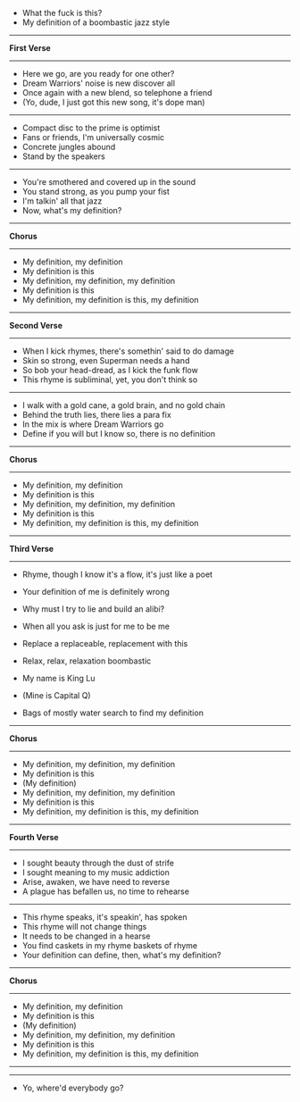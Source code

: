   
  - What the fuck is this?
  - My definition of a boombastic jazz style

______
**First Verse**
______


  - Here we go, are you ready for one other?
  - Dream Warriors' noise is new discover all
  - Once again with a new blend, so telephone a friend
  - (Yo, dude, I just got this new song, it's dope man)

______


  - Compact disc to the prime is optimist
  - Fans or friends, I'm universally cosmic
  - Concrete jungles abound
  - Stand by the speakers

______


  - You're smothered and covered up in the sound
  - You stand strong, as you pump your fist
  - I'm talkin' all that jazz
  - Now, what's my definition?

______
**Chorus**
______


  - My definition, my definition
  - My definition is this
  - My definition, my definition, my definition
  - My definition is this
  - My definition, my definition is this, my definition

______
**Second Verse**
______


  - When I kick rhymes, there's somethin' said to do damage
  - Skin so strong, even Superman needs a hand  
  - So bob your head-dread, as I kick the funk flow
  - This rhyme is subliminal, yet, you don't think so

______


  - I walk with a gold cane, a gold brain, and no gold chain
  - Behind the truth lies, there lies a para fix
  - In the mix is where Dream Warriors go
  - Define if you will but I know so, there is no definition

______
**Chorus**
______


  - My definition, my definition
  - My definition is this
  - My definition, my definition, my definition
  - My definition is this
  - My definition, my definition is this, my definition

______
**Third Verse**
______


  - Rhyme, though I know it's a flow, it's just like a poet
  - Your definition of me is definitely wrong
  - Why must I try to lie and build an alibi?
  - When all you ask is just for me to be me


  - Replace a replaceable, replacement with this
  - Relax, relax, relaxation boombastic
  - My name is King Lu
  - (Mine is Capital Q)
  - Bags of mostly water search to find my definition

______
**Chorus**
______


  - My definition, my definition, my definition
  - My definition is this
  - (My definition)
  - My definition, my definition, my definition
  - My definition is this
  - My definition, my definition is this, my definition

______
**Fourth Verse**
______


  - I sought beauty through the dust of strife
  - I sought meaning to my music addiction
  - Arise, awaken, we have need to reverse
  - A plague has befallen us, no time to rehearse

______

 
  - This rhyme speaks, it's speakin', has spoken
  - This rhyme will not change things
  - It needs to be changed in a hearse
  - You find caskets in my rhyme baskets of rhyme
  - Your definition can define, then, what's my definition?

______
**Chorus**
______


  - My definition, my definition
  - My definition is this
  - (My definition)
  - My definition, my definition, my definition
  - My definition is this
  - My definition, my definition is this, my definition

______
______

- Yo, where'd everybody go?
